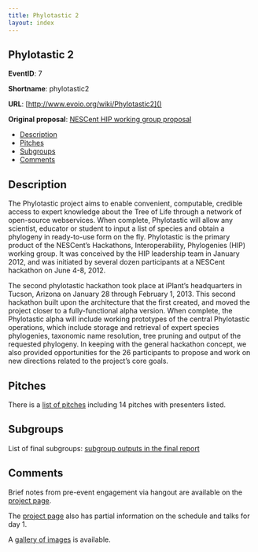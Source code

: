 ```yaml
---
title: Phylotastic 2
layout: index
---
```


## Phylotastic 2

**EventID**: 7

**Shortname**: phylotastic2

**URL**: [http://www.evoio.org/wiki/Phylotastic2]()

**Original proposal**: [NESCent HIP working group proposal](http://www.evoio.org/wiki/EvoIOWorkingGroupProposal)

* [Description](#description)
* [Pitches](#pitches)
* [Subgroups](#subgroups)
* [Comments](#comments)

<h2 id="description">Description</h2>

The Phylotastic project aims to enable convenient, computable, credible access to expert knowledge about the Tree of Life through a network of open-source webservices.  When complete, Phylotastic will allow any scientist, educator or student to input a list of species and obtain a phylogeny in ready-to-use form on the fly. Phylotastic is the primary product of the NESCent’s Hackathons, Interoperability, Phylogenies (HIP) working group. It was conceived by the HIP leadership team in January 2012, and was initiated by several dozen participants at a NESCent hackathon on June 4-8, 2012. 

The second phylotastic hackathon took place at iPlant’s headquarters in Tucson, Arizona on January 28 through February 1, 2013. This second hackathon built upon the architecture that the first created, and moved the project closer to a fully-functional alpha version. When complete, the Phylotastic alpha will include working prototypes of the central Phylotastic operations, which include storage and retrieval of expert species phylogenies, taxonomic name resolution, tree pruning and output of the requested phylogeny.  In keeping with the general hackathon concept, we also provided opportunities for the 26 participants to propose and work on new directions related to the project’s core goals.

<h2 id="pitches">Pitches</h2>

There is a [list of pitches](http://www.evoio.org/wiki/Phylotastic2) including 14 pitches with presenters listed.  

<h2 id="subgroups">Subgroups</h2>

List of final subgroups: [subgroup outputs in the final report](https://docs.google.com/document/d/1VS0WKbosn92cAx9Y53FOaubYCpqDkzDItZ2d4AnvMDA/edit#heading=h.ir2ov8kardu8)

<h2 id="comments">Comments</h2>

Brief notes from pre-event engagement via hangout are available on the [project page](http://www.evoio.org/wiki/Phylotastic2).  

The [project page](http://www.evoio.org/wiki/Phylotastic2) also has partial information on the schedule and talks for day 1. 

A [gallery of images](http://www.evoio.org/wiki/PhylotasticGallery) is available. 
